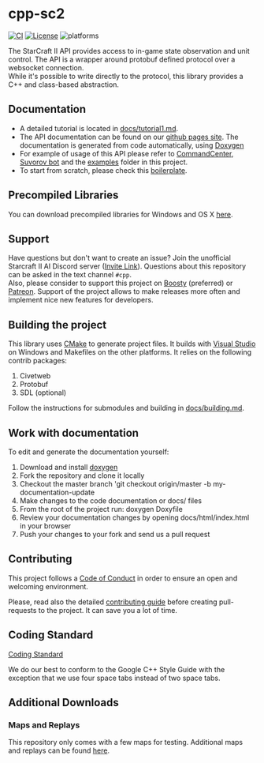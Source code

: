 cpp-sc2
=======
[![CI](https://github.com/ShadowLordAlpha/cpp-sc2/actions/workflows/ci.yml/badge.svg)](https://github.com/ShadowLordAlpha/cpp-sc2/actions/workflows/ci.yml)
[![License](https://img.shields.io/github/license/ShadowLordAlpha/cpp-sc2)](LICENSE)
![platforms](https://img.shields.io/badge/platform-Windows%20%7C%20Linux%20%7C%20macOS-blue)




The StarCraft II API provides access to in-game state observation and unit control. The API is a wrapper around protobuf defined protocol over a websocket connection.  
While it's possible to write directly to the protocol, this library provides a C++ and class-based abstraction.


## Documentation
* A detailed tutorial is located in [docs/tutorial1.md](docs/tutorial1.md).  
* The API documentation can be found on our [github pages site](https://cpp-sc2.github.io/cpp-sc2). The documentation is generated from code automatically, using [Doxygen](http://www.stack.nl/~dimitri/doxygen/)
* For example of usage of this API please refer to [CommandCenter](https://github.com/cpp-sc2/commandcenter), [Suvorov bot](https://github.com/alkurbatov/suvorov-bot) and the [examples](https://github.com/cpp-sc2/cpp-sc2/tree/master/examples) folder in this project.
* To start from scratch, please check this [boilerplate](https://github.com/cpp-sc2/blank-bot).


## Precompiled Libraries
You can download precompiled libraries for Windows and OS X [here](docs/precompiled_libs.md).


## Support
Have questions but don't want to create an issue? Join the unofficial Starcraft II AI Discord server ([Invite Link](https://discordapp.com/invite/Emm5Ztz)). Questions about this repository can be asked in the text channel `#cpp`.  
Also, please consider to support this project on [Boosty](https://boosty.to/cpp-sc2) (preferred) or [Patreon](https://www.patreon.com/cppsc2). Support of the project allows to make releases more often and implement nice new features for developers.


## Building the project
This library uses [CMake](https://cmake.org/download/) to generate project files. It builds with [Visual Studio](https://www.visualstudio.com/downloads/) on Windows and Makefiles on the other platforms. It relies on the following contrib packages:

1. Civetweb
2. Protobuf
3. SDL (optional)

Follow the instructions for submodules and building in [docs/building.md](docs/building.md).


## Work with documentation
To edit and generate the documentation yourself:
1. Download and install [doxygen](http://www.stack.nl/~dimitri/doxygen/download.html#srcbin)
2. Fork the repository and clone it locally
3. Checkout the master branch 'git checkout origin/master -b my-documentation-update
4. Make changes to the code documentation or docs/ files
5. From the root of the project run: doxygen Doxyfile
6. Review your documentation changes by opening docs/html/index.html in your browser
7. Push your changes to your fork and send us a pull request


## Contributing
This project follows a [Code of Conduct](CODE_OF_CONDUCT.md) in order to ensure an open and welcoming environment.

Please, read also the detailed [contributing guide](https://github.com/cpp-sc2/cpp-sc2/issues/9) before creating pull-requests to the project.
It can save you a lot of time.


## Coding Standard
[Coding Standard](https://google.github.io/styleguide/cppguide.html)

We do our best to conform to the Google C++ Style Guide with the exception that we use four space tabs instead
of two space tabs.


## Additional Downloads

### Maps and Replays
This repository only comes with a few maps for testing.
Additional maps and replays can be found [here](https://aiarena.net/wiki/maps/).
